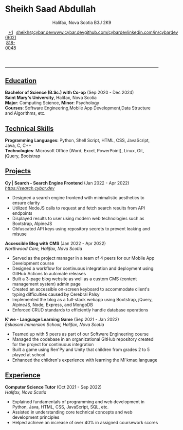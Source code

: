 # Sheikh Saad Abdullah

<header>
<p>Halifax, Nova Scotia B3J 2K9</p>
<section style='display: flex; justify-content: space-around; margin-top: 1.1em;'>
<a href='tel:+19028180048'>+1 (902) 818-0048</a>
<a href='mailto:sheikh@cybar.dev'>sheikh@cybar.dev</a>
<a href='https://www.cybar.dev'>www.cybar.dev</a>
<a href='https://github.com/cybardev'>github.com/cybardev</a>
<a href='https://www.linkedin.com/in/cybardev'>linkedin.com/in/cybardev</a>
</section>
</header>

---

## <u>Education</u>

**Bachelor of Science (B.Sc.) with Co-op** (Sep 2020 - Dec 2024)  
**Saint Mary's University**, Halifax, Nova Scotia  
**Major**: Computing Science, **Minor**: Psychology  
**Courses**: Software Engineering,Mobile App Development,Data Structure and Algorithms, etc.

## <u>Technical Skills</u>

**Programming Languages**: Python, Shell Script, HTML, CSS, JavaScript, Java, C, C++  
**Technologies**: Microsoft Office (Word, Excel, PowerPoint), Linux, Git, jQuery, Bootstrap

## <u>Projects</u>

**Cy | Search - Search Engine Frontend** (Jan 2022 - Apr 2022)  
_https://search.cybar.dev_  

- Designed a search engine frontend with minimalistic aesthetics to ensure clarity
- Utilized NodeJS calls to request and fetch search results from API endpoints
- Displayed results to user using modern web technologies such as Bootstrap, AlpineJS
- Obfuscated API keys using repository secrets to prevent leaking and misuse

**Accessible Blog with CMS** (Jan 2022 - Apr 2022)  
_Northwood Care, Halifax, Nova Scotia_  

- Served as the project manager in a team of 4 peers for our Mobile App Development course
- Designed a workflow for continuous integration and deployment using GitHub Actions to automate releases
- Built a 3-page blog website as well as a custom CMS (content management system) admin page
- Created an accessible on-screen keyboard to accommodate client's typing difficulties caused by Cerebral Palsy
- Implemented the blog as a full-stack webapp using Bootstrap, jQuery, AlpineJS, Node, Express, and MongoDB
- Enforced CRUD standards to efficiently handle database operations

**K'we - Language Learning Game** (Sep 2021 - Jan 2022)  
_Eskasoni Immersion School, Halifax, Nova Scotia_  

- Teamed up with 5 peers as part of our Software Engineering course
- Managed the codebase in an organizational GitHub repository created for the project for continuous integration
- Built a game using Ren'Py and Unity that children from grades 2 to 5 played at school
- Enhanced the children's experience with learning the Mi'kmaq language

## <u>Experience</u>

**Computer Science Tutor** (Oct 2021 - Sep 2022)  
_Halifax, Nova Scotia_  

- Explained fundamentals of programming and web development in Python, Java, HTML, CSS, JavaScript, SQL, etc.
- Assisted in understanding core technical concepts and web development principles
- Helped achieve an increase of over 40% in assigned coursework scores
